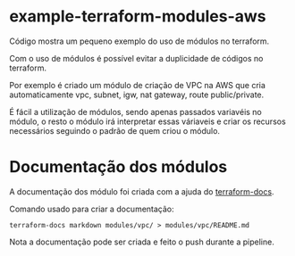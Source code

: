 # example-terraform-modules-aws
Código mostra um pequeno exemplo do uso de módulos no terraform.

Com o uso de módulos é possível evitar a duplicidade de códigos no terraform.

Por exemplo é criado um módulo de criação de VPC na AWS que cria automaticamente vpc, subnet, igw, nat gateway, route public/private.

É fácil a utilização de módulos, sendo apenas passados variavéis no módulo, o resto o módulo irá interpretar essas váriaveis e criar os recursos necessários seguindo o padrão de quem criou o módulo.

# Documentação dos módulos
A documentação dos módulo foi criada com a ajuda do [terraform-docs](https://github.com/terraform-docs/terraform-docs/).

Comando usado para criar a documentação:
```
terraform-docs markdown modules/vpc/ > modules/vpc/README.md
```

Nota a documentação pode ser criada e feito o push durante a pipeline.

